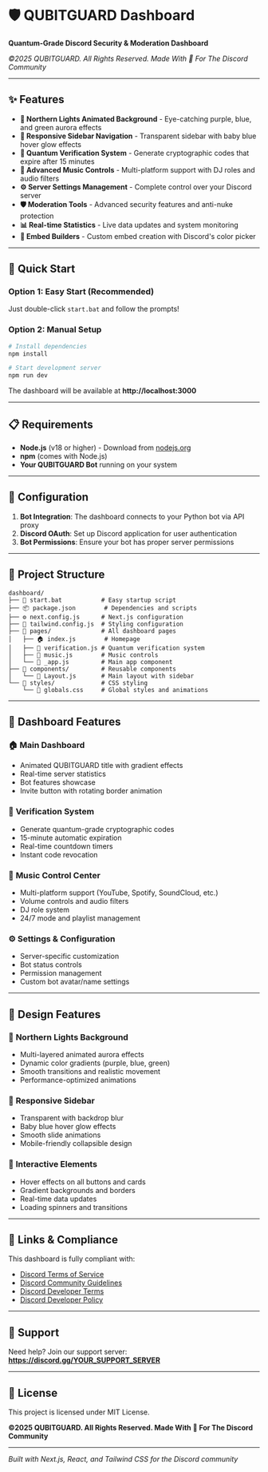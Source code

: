 # 🛡️ QUBITGUARD Dashboard

**Quantum-Grade Discord Security & Moderation Dashboard**

*©2025 QUBITGUARD. All Rights Reserved. Made With 💚 For The Discord Community*

---

## ✨ Features

- **🎨 Northern Lights Animated Background** - Eye-catching purple, blue, and green aurora effects
- **📱 Responsive Sidebar Navigation** - Transparent sidebar with baby blue hover glow effects  
- **🔐 Quantum Verification System** - Generate cryptographic codes that expire after 15 minutes
- **🎵 Advanced Music Controls** - Multi-platform support with DJ roles and audio filters
- **⚙️ Server Settings Management** - Complete control over your Discord server
- **🛡️ Moderation Tools** - Advanced security features and anti-nuke protection
- **📊 Real-time Statistics** - Live data updates and system monitoring
- **🎨 Embed Builders** - Custom embed creation with Discord's color picker

---

## 🚀 Quick Start

### Option 1: Easy Start (Recommended)
Just double-click `start.bat` and follow the prompts!

### Option 2: Manual Setup
```bash
# Install dependencies
npm install

# Start development server
npm run dev
```

The dashboard will be available at **http://localhost:3000**

---

## 📋 Requirements

- **Node.js** (v18 or higher) - Download from [nodejs.org](https://nodejs.org/)
- **npm** (comes with Node.js)
- **Your QUBITGUARD Bot** running on your system

---

## 🔧 Configuration

1. **Bot Integration**: The dashboard connects to your Python bot via API proxy
2. **Discord OAuth**: Set up Discord application for user authentication
3. **Bot Permissions**: Ensure your bot has proper server permissions

---

## 📁 Project Structure

```
dashboard/
├── 📄 start.bat           # Easy startup script
├── 📦 package.json        # Dependencies and scripts
├── ⚙️ next.config.js      # Next.js configuration
├── 🎨 tailwind.config.js  # Styling configuration
├── 📁 pages/              # All dashboard pages
│   ├── 🏠 index.js        # Homepage
│   ├── 🔐 verification.js # Quantum verification system
│   ├── 🎵 music.js        # Music controls
│   └── 📱 _app.js         # Main app component
├── 📁 components/         # Reusable components
│   └── 🧩 Layout.js       # Main layout with sidebar
└── 📁 styles/             # CSS styling
    └── 🎨 globals.css     # Global styles and animations
```

---

## 🎯 Dashboard Features

### 🏠 **Main Dashboard**
- Animated QUBITGUARD title with gradient effects
- Real-time server statistics
- Bot features showcase
- Invite button with rotating border animation

### 🔐 **Verification System**
- Generate quantum-grade cryptographic codes
- 15-minute automatic expiration
- Real-time countdown timers
- Instant code revocation

### 🎵 **Music Control Center**
- Multi-platform support (YouTube, Spotify, SoundCloud, etc.)
- Volume controls and audio filters
- DJ role system
- 24/7 mode and playlist management

### ⚙️ **Settings & Configuration**
- Server-specific customization
- Bot status controls
- Permission management
- Custom bot avatar/name settings

---

## 🎨 Design Features

### 🌌 **Northern Lights Background**
- Multi-layered animated aurora effects
- Dynamic color gradients (purple, blue, green)
- Smooth transitions and realistic movement
- Performance-optimized animations

### 📱 **Responsive Sidebar**
- Transparent with backdrop blur
- Baby blue hover glow effects
- Smooth slide animations
- Mobile-friendly collapsible design

### 🎯 **Interactive Elements**
- Hover effects on all buttons and cards
- Gradient backgrounds and borders
- Real-time data updates
- Loading spinners and transitions

---

## 🔗 Links & Compliance

This dashboard is fully compliant with:
- [Discord Terms of Service](https://discord.com/terms)
- [Discord Community Guidelines](https://discord.com/guidelines) 
- [Discord Developer Terms](https://discord.com/developers/docs/legal)
- [Discord Developer Policy](https://discord.com/developers/docs/legal)

---

## 🚨 Support

Need help? Join our support server: **https://discord.gg/YOUR_SUPPORT_SERVER**

---

## 📄 License

This project is licensed under MIT License.

**©2025 QUBITGUARD. All Rights Reserved. Made With 💚 For The Discord Community**

---

*Built with Next.js, React, and Tailwind CSS for the Discord community*
